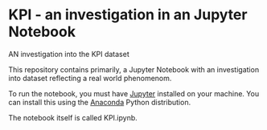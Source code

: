 # KPI - an investigation in an Jupyter Notebook
AN investigation into the KPI dataset

This repository contains primarily, a Jupyter Notebook with an investigation into dataset reflecting a real world phenomenom.

To run the notebook, you must have [Jupyter](https://jupyter.org/) installed on your machine.
You can install this using the [Anaconda](https://www.anaconda.com/) Python distribution.

The notebook itself is called KPI.ipynb.
